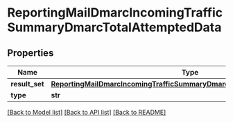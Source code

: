 # ReportingMailDmarcIncomingTrafficSummaryDmarcTotalAttemptedData

## Properties
Name | Type | Description | Notes
------------ | ------------- | ------------- | -------------
**result_set** | [**ReportingMailDmarcIncomingTrafficSummaryDmarcTotalAttemptedDataResultSet**](ReportingMailDmarcIncomingTrafficSummaryDmarcTotalAttemptedDataResultSet.md) |  | [optional] 
**type** | **str** |  | [optional] 

[[Back to Model list]](../README.md#documentation-for-models) [[Back to API list]](../README.md#documentation-for-api-endpoints) [[Back to README]](../README.md)


